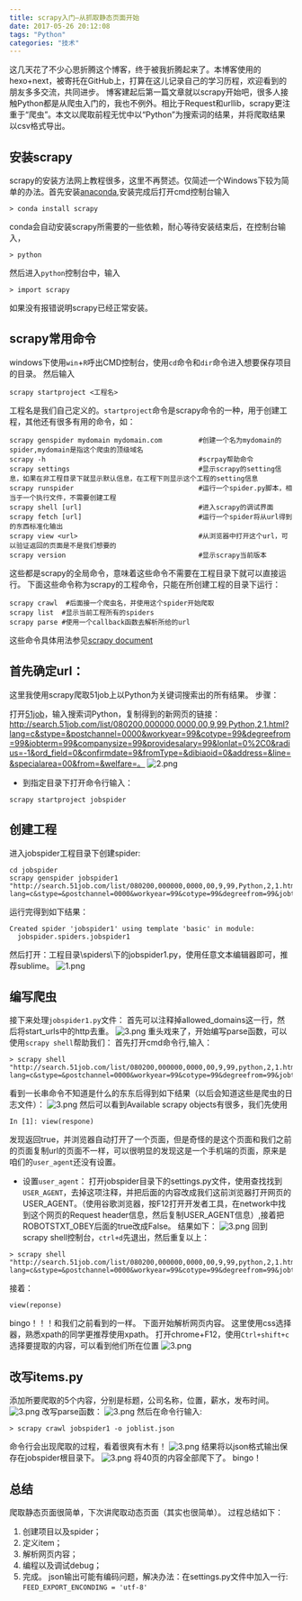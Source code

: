 ```yaml
---
title: scrapy入门—从抓取静态页面开始
date: 2017-05-26 20:12:08
tags: "Python"
categories: "技术"
---
```


这几天花了不少心思折腾这个博客，终于被我折腾起来了。本博客使用的hexo+next，被寄托在GitHub上，打算在这儿记录自己的学习历程，欢迎看到的朋友多多交流，共同进步。
博客建起后第一篇文章就以scrapy开始吧，很多人接触Python都是从爬虫入门的，我也不例外。相比于Request和urllib，scrapy更注重于“爬虫”。本文以爬取前程无忧中以“Python”为搜索词的结果，并将爬取结果以csv格式导出。

## 安装scrapy
scrapy的安装方法网上教程很多，这里不再赘述。仅简述一个Windows下较为简单的办法。首先安装[anaconda](https://www.continuum.io/downloads/),安装完成后打开cmd控制台输入
```
> conda install scrapy
```
conda会自动安装scrapy所需要的一些依赖，耐心等待安装结束后，在控制台输入，
```
> python
```
然后进入`python`控制台中，输入
```
> import scrapy
```
如果没有报错说明scrapy已经正常安装。

## scrapy常用命令

windows下使用`win`+`R`呼出CMD控制台，使用`cd`命令和`dir`命令进入想要保存项目的目录。
然后输入
```
scrapy startproject <工程名>
```
工程名是我们自己定义的。`startproject`命令是scrapy命令的一种，用于创建工程，其他还有很多有用的命令，如：

```
scrapy genspider mydomain mydomain.com         #创建一个名为mydomain的spider,mydomain是指这个爬虫的顶级域名
scrapy -h                                      #scrpay帮助命令
scrapy settings                                #显示scrapy的setting信息，如果在非工程目录下就显示默认信息，在工程下则显示这个工程的setting信息
scrapy runspider                               #运行一个spider.py脚本，相当于一个执行文件，不需要创建工程
scrapy shell [url]                             #进入scrapy的调试界面 
scrapy fetch [url]                             #运行一个spider将从url得到的东西标准化输出
scrapy view <url>                              #从浏览器中打开这个url，可以验证返回的页面是不是我们想要的
scrapy version                                 #显示scrapy当前版本
```
这些都是scrapy的全局命令，意味着这些命令不需要在工程目录下就可以直接运行。
下面这些命令称为scrapy的工程命令，只能在所创建工程的目录下运行：
```
scrapy crawl  #后面接一个爬虫名，并使用这个spider开始爬取
scrapy list  #显示当前工程所有的spiders
scrapy parse #使用一个callback函数去解析所给的url
```
这些命令具体用法参见[scrapy document](https://doc.scrapy.org/en/latest/topics/commands.html)

## 首先确定url：

这里我使用scrapy爬取51job上以Python为关键词搜索出的所有结果。
步骤：

打开[51job](http://www.51job.com/)，输入搜索词Python，复制得到的新网页的链接：http://search.51job.com/list/080200,000000,0000,00,9,99,Python,2,1.html?lang=c&stype=&postchannel=0000&workyear=99&cotype=99&degreefrom=99&jobterm=99&companysize=99&providesalary=99&lonlat=0%2C0&radius=-1&ord_field=0&confirmdate=9&fromType=&dibiaoid=0&address=&line=&specialarea=00&from=&welfare=。
![2.png](images/2.png)
+ 到指定目录下打开命令行输入：
```
scrapy startproject jobspider 
```
## 创建工程
 进入jobspider工程目录下创建spider:
```
cd jobspider
scrapy genspider jobspider1 "http://search.51job.com/list/080200,000000,0000,00,9,99,Python,2,1.html?lang=c&stype=&postchannel=0000&workyear=99&cotype=99&degreefrom=99&jobterm=99&companysize=99&providesalary=99&lonlat=0%2C0&radius=-1&ord_field=0&confirmdate=9&fromType=&dibiaoid=0&address=&line=&specialarea=00&from=&welfare="
```
运行完得到如下结果：
```
Created spider 'jobspider1' using template 'basic' in module:
  jobspider.spiders.jobspider1
```
然后打开：工程目录\spiders\下的jobspider1.py，使用任意文本编辑器即可，推荐sublime。
![1.png](https://github.com/wendy-w/scrapy/raw/master/images/1.png)

## 编写爬虫
接下来处理`jobspider1.py`文件：
首先可以注释掉allowed_domains这一行，然后将start_urls中的http去重。
![3.png](images/3.png)
重头戏来了，开始编写parse函数，可以使用`scrapy shell`帮助我们：
首先打开cmd命令行,输入：
```
> scrapy shell "http://search.51job.com/list/080200,000000,0000,00,9,99,python,2,1.html?lang=c&stype=&postchannel=0000&workyear=99&cotype=99&degreefrom=99&jobterm=99&companysize=99&providesalary=99&lonlat=0%2C0&radius=-1&ord_field=0&confirmdate=9&fromType=&dibiaoid=0&address=&line=&specialarea=00&from=&welfare="
```
看到一长串命令不知道是什么的东东后得到如下结果（以后会知道这些是爬虫的日志文件）：
![3.png](images/4.png)
然后可以看到Available scrapy objects有很多，我们先使用
```
In [1]: view(respone)
```
发现返回true，并浏览器自动打开了一个页面，但是奇怪的是这个页面和我们之前的页面复制url的页面不一样，可以很明显的发现这是一个手机端的页面，原来是咱们的`user_agent`还没有设置。
+ 设置`user_agent`：
打开jobspider目录下的settings.py文件，使用查找找到`USER_AGENT`，去掉这项注释，并把后面的内容改成我们这前浏览器打开网页的USER_AGENT。（使用谷歌浏览器，按F12打开开发者工具，在network中找到这个网页的Request header信息，然后复制USER_AGENT信息）,接着把ROBOTSTXT_OBEY后面的true改成False。
结果如下：
![3.png](images/5.png)
回到scrapy shell控制台，`ctrl+d`先退出，然后重复以上：
```
> scrapy shell "http://search.51job.com/list/080200,000000,0000,00,9,99,python,2,1.html?lang=c&stype=&postchannel=0000&workyear=99&cotype=99&degreefrom=99&jobterm=99&companysize=99&providesalary=99&lonlat=0%2C0&radius=-1&ord_field=0&confirmdate=9&fromType=&dibiaoid=0&address=&line=&specialarea=00&from=&welfare="
```
接着：
```
view(reponse)
```
bingo！！！和我们之前看到的一样。
下面开始解析网页内容。
这里使用css选择器，熟悉xpath的同学更推荐使用xpath。
打开chrome+F12，使用`Ctrl+shift+c`选择要提取的内容，可以看到他们所在位置
![3.png](images/6.png)
## 改写items.py
添加所要爬取的5个内容，分别是标题，公司名称，位置，薪水，发布时间。
![3.png](images/7.png)
改写parse函数：
![3.png](images/8.png)
然后在命令行输入:
```
> scrapy crawl jobspider1 -o joblist.json
```
命令行会出现爬取的过程，看着很爽有木有！
![3.png](images/9.png)
结果将以json格式输出保存在jobspider根目录下。
![3.png](images/10.png)
将40页的内容全部爬下了。
bingo！

## 总结
爬取静态页面很简单，下次讲爬取动态页面（其实也很简单）。
过程总结如下：
1. 创建项目以及spider；
2. 定义item；
3. 解析网页内容；
4. 编程以及调试debug；
5. 完成。
json输出可能有编码问题，解决办法：在settings.py文件中加入一行:
`FEED_EXPORT_ENCONDING = 'utf-8'`

